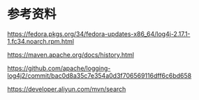 # 参考资料
https://fedora.pkgs.org/34/fedora-updates-x86_64/log4j-2.17.1-1.fc34.noarch.rpm.html

https://maven.apache.org/docs/history.html

https://github.com/apache/logging-log4j2/commit/bac0d8a35c7e354a0d3f706569116dff6c6bd658

https://developer.aliyun.com/mvn/search


